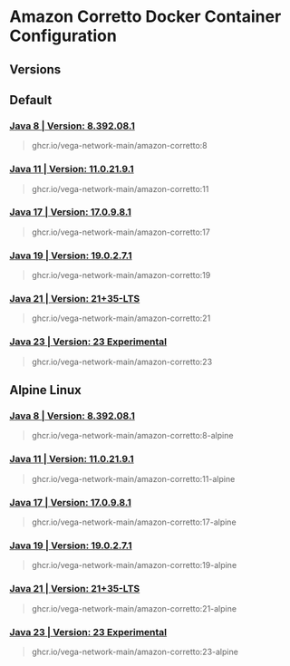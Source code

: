 # Amazon Corretto Docker Container Configuration

## Versions

## Default

### [Java 8 | Version: 8.392.08.1](https://github.com/vega-network-main/java-docker-images/tree/main/Amazon%20Corretto/8)
> ghcr.io/vega-network-main/amazon-corretto:8

### [Java 11 | Version: 11.0.21.9.1](https://github.com/vega-network-main/java-docker-images/tree/main/Amazon%20Corretto/11)
> ghcr.io/vega-network-main/amazon-corretto:11

### [Java 17 | Version: 17.0.9.8.1](https://github.com/vega-network-main/java-docker-images/tree/main/Amazon%20Corretto/17)
> ghcr.io/vega-network-main/amazon-corretto:17

### [Java 19 | Version: 19.0.2.7.1](https://github.com/vega-network-main/java-docker-images/tree/main/Amazon%20Corretto/19)
> ghcr.io/vega-network-main/amazon-corretto:19

### [Java 21 | Version: 21+35-LTS](https://github.com/vega-network-main/java-docker-images/tree/main/Amazon%20Corretto/21)
> ghcr.io/vega-network-main/amazon-corretto:21

### [Java 23 | Version: 23 Experimental](https://github.com/vega-network-main/java-docker-images/tree/main/Amazon%20Corretto/23)
> ghcr.io/vega-network-main/amazon-corretto:23

## Alpine Linux

### [Java 8 | Version: 8.392.08.1](https://github.com/vega-network-main/java-docker-images/tree/main/Amazon%20Corretto/8-alpine)
> ghcr.io/vega-network-main/amazon-corretto:8-alpine

### [Java 11 | Version: 11.0.21.9.1](https://github.com/vega-network-main/java-docker-images/tree/main/Amazon%20Corretto/11-alpine)
> ghcr.io/vega-network-main/amazon-corretto:11-alpine

### [Java 17 | Version: 17.0.9.8.1](https://github.com/vega-network-main/java-docker-images/tree/main/Amazon%20Corretto/17-alpine)
> ghcr.io/vega-network-main/amazon-corretto:17-alpine

### [Java 19 | Version: 19.0.2.7.1](https://github.com/vega-network-main/java-docker-images/tree/main/Amazon%20Corretto/19-alpine)
> ghcr.io/vega-network-main/amazon-corretto:19-alpine

### [Java 21 | Version: 21+35-LTS](https://github.com/vega-network-main/java-docker-images/tree/main/Amazon%20Corretto/21-alpine)
> ghcr.io/vega-network-main/amazon-corretto:21-alpine

### [Java 23 | Version: 23 Experimental](https://github.com/vega-network-main/java-docker-images/tree/main/Amazon%20Corretto/23-alpine)
> ghcr.io/vega-network-main/amazon-corretto:23-alpine